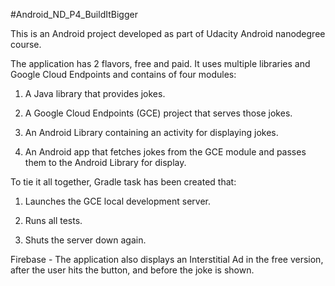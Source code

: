 #Android_ND_P4_BuildItBigger

This is an Android project developed as part of Udacity Android nanodegree course.

The application has 2 flavors, free and paid.
It uses multiple libraries and Google Cloud Endpoints and contains of four modules:

1. A Java library that provides jokes.

2. A Google Cloud Endpoints (GCE) project that serves those jokes.

3. An Android Library containing an activity for displaying jokes.

4. An Android app that fetches jokes from the GCE module and passes them to the Android Library for display.

To tie it all together, Gradle task has been created that:

1. Launches the GCE local development server.

2. Runs all tests.

3. Shuts the server down again.

Firebase - The application also displays an Interstitial Ad in the free version, after the user hits the button, and before the joke is shown. 
